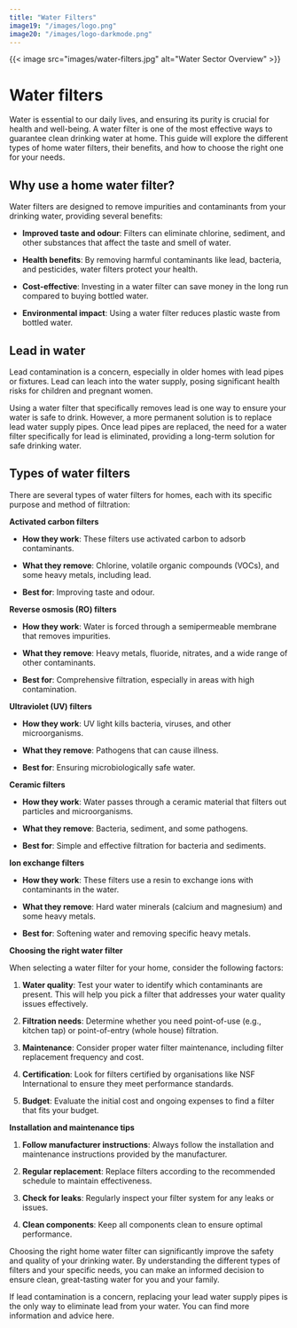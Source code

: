 ```yaml
---
title: "Water Filters"
image19: "/images/logo.png"
image20: "/images/logo-darkmode.png"
---
```


{{< image src="images/water-filters.jpg" alt="Water Sector Overview" >}}

# Water filters

Water is essential to our daily lives, and ensuring its purity is crucial for health and well-being. A water filter is one of the most effective ways to guarantee clean drinking water at home. This guide will explore the different types of home water filters, their benefits, and how to choose the right one for your needs.

## Why use a home water filter?

Water filters are designed to remove impurities and contaminants from your drinking water, providing several benefits:

- **Improved taste and odour**: Filters can eliminate chlorine, sediment, and other substances that affect the taste and smell of water.

- **Health benefits**: By removing harmful contaminants like lead, bacteria, and pesticides, water filters protect your health.

- **Cost-effective**: Investing in a water filter can save money in the long run compared to buying bottled water.

- **Environmental impact**: Using a water filter reduces plastic waste from bottled water.

## Lead in water

Lead contamination is a concern, especially in older homes with lead pipes or fixtures. Lead can leach into the water supply, posing significant health risks for children and pregnant women.

Using a water filter that specifically removes lead is one way to ensure your water is safe to drink. However, a more permanent solution is to replace lead water supply pipes. Once lead pipes are replaced, the need for a water filter specifically for lead is eliminated, providing a long-term solution for safe drinking water.

## Types of water filters

There are several types of water filters for homes, each with its specific purpose and method of filtration:

**Activated carbon filters**

- **How they work**: These filters use activated carbon to adsorb contaminants.

- **What they remove**: Chlorine, volatile organic compounds (VOCs), and some heavy metals, including lead.

- **Best for**: Improving taste and odour.

**Reverse osmosis (RO) filters**

- **How they work**: Water is forced through a semipermeable membrane that removes impurities.

- **What they remove**: Heavy metals, fluoride, nitrates, and a wide range of other contaminants.

- **Best for**: Comprehensive filtration, especially in areas with high contamination.

**Ultraviolet (UV) filters**

- **How they work**: UV light kills bacteria, viruses, and other microorganisms.

- **What they remove**: Pathogens that can cause illness.

- **Best for**: Ensuring microbiologically safe water.

**Ceramic filters**

- **How they work**: Water passes through a ceramic material that filters out particles and microorganisms.

- **What they remove**: Bacteria, sediment, and some pathogens.

- **Best for**: Simple and effective filtration for bacteria and sediments.

**Ion exchange filters**

- **How they work**: These filters use a resin to exchange ions with contaminants in the water.

- **What they remove**: Hard water minerals (calcium and magnesium) and some heavy metals.

- **Best for**: Softening water and removing specific heavy metals.

**Choosing the right water filter**

When selecting a water filter for your home, consider the following factors:

1. **Water quality**: Test your water to identify which contaminants are present. This will help you pick a filter that addresses your water quality issues effectively.

2. **Filtration needs**: Determine whether you need point-of-use (e.g., kitchen tap) or point-of-entry (whole house) filtration.

3. **Maintenance**: Consider proper water filter maintenance, including filter replacement frequency and cost.

4. **Certification**: Look for filters certified by organisations like NSF International to ensure they meet performance standards.

5. **Budget**: Evaluate the initial cost and ongoing expenses to find a filter that fits your budget.

**Installation and maintenance tips**

1. **Follow manufacturer instructions**: Always follow the installation and maintenance instructions provided by the manufacturer.

2. **Regular replacement**: Replace filters according to the recommended schedule to maintain effectiveness.

3. **Check for leaks**: Regularly inspect your filter system for any leaks or issues.

4. **Clean components**: Keep all components clean to ensure optimal performance.

Choosing the right home water filter can significantly improve the safety and quality of your drinking water. By understanding the different types of filters and your specific needs, you can make an informed decision to ensure clean, great-tasting water for you and your family.

If lead contamination is a concern, replacing your lead water supply pipes is the only way to eliminate lead from your water. You can find more information and advice here.
